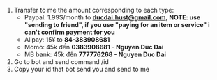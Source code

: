 1. Transfer to me the amount corresponding to each type:
    - Paypal: 1.99$/month to **ducdai.hust@gmail.com**, **NOTE: use "sending to friend", if you use "paying for an item or service" i can't confirm payment for you**
    - Alipay: 15¥ to **84-383908681**
    - Momo: 45k đến **0383908681 - Nguyen Duc Dai**
    - MB bank: 45k đến **777776268 - Nguyen Duc Dai**
2. Go to bot and send command /id
3. Copy your id that bot send you and send to me
